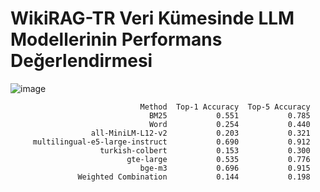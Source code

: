 # WikiRAG-TR Veri Kümesinde LLM Modellerinin Performans Değerlendirmesi

![image](https://github.com/user-attachments/assets/87125c2e-c89f-41e4-94c3-4b296b8ee241)

                                 Method  Top-1 Accuracy  Top-5 Accuracy
                                   BM25           0.551           0.785
                                   Word           0.254           0.440
                      all-MiniLM-L12-v2           0.203           0.321
         multilingual-e5-large-instruct           0.690           0.912
                        turkish-colbert           0.153           0.300
                              gte-large           0.535           0.776
                                 bge-m3           0.696           0.915
                   Weighted Combination           0.144           0.198
